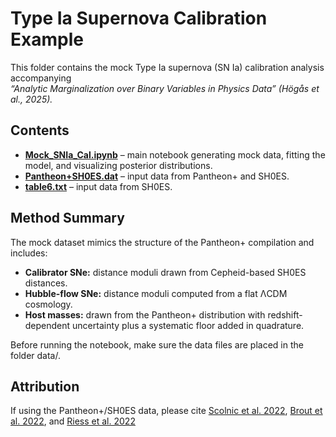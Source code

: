 # Type Ia Supernova Calibration Example

This folder contains the mock Type Ia supernova (SN Ia) calibration analysis accompanying  
*“Analytic Marginalization over Binary Variables in Physics Data” (Högås et al., 2025).*

## Contents
- **[Mock_SNIa_Cal.ipynb](Mock_SNIa_Cal.ipynb)** – main notebook generating mock data, fitting the model, and visualizing posterior distributions.  
- **[Pantheon+SH0ES.dat](Pantheon+SH0ES.dat)** – input data from Pantheon+ and SH0ES.  
- **[table6.txt](table6.txt)** – input data from SH0ES.

## Method Summary
The mock dataset mimics the structure of the Pantheon+ compilation and includes:
- **Calibrator SNe:** distance moduli drawn from Cepheid-based SH0ES distances.  
- **Hubble-flow SNe:** distance moduli computed from a flat ΛCDM cosmology.  
- **Host masses:** drawn from the Pantheon+ distribution with redshift-dependent uncertainty plus a systematic floor added in quadrature.

Before running the notebook, make sure the data files are placed in the folder data/.

## Attribution
If using the Pantheon+/SH0ES data, please cite [Scolnic et al. 2022](https://iopscience.iop.org/article/10.3847/1538-4357/ac8b7a), [Brout et al. 2022](https://iopscience.iop.org/article/10.3847/1538-4357/ac8e04), and [Riess et al. 2022](https://iopscience.iop.org/article/10.3847/2041-8213/ac5c5b)
